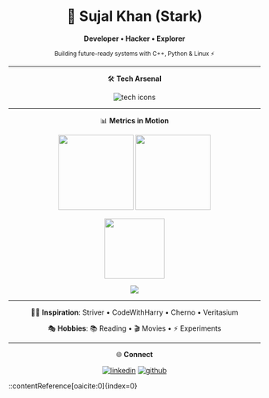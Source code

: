 <!-- Futuristic Profile README --> <div align="center"> 
<h1>🚀 Sujal Khan (Stark)</h1> 
<p><strong>Developer • Hacker • Explorer</strong></p>
<p><sub>Building future-ready systems with C++, Python &amp; Linux ⚡</sub></p> 
<hr /> 
<p>🛠️ <strong>Tech Arsenal</strong></p> 
<p><img src="https://skillicons.dev/icons?i=cpp,python,js,qt,linux,git,androidstudio,pytorch,mysql" alt="tech icons" /></p>
<hr /> 
<p>📊 <strong>Metrics in Motion</strong></p> 
<p> <img src="https://github-readme-stats.vercel.app/api?username=Sujal-Stark&show_icons=true&theme=radical&hide_border=true&bg_color=0D1117&title_color=FF6EC7&icon_color=00FFFF" height="150" /> <img src="https://github-readme-stats.vercel.app/api/top-langs/?username=Sujal-Stark&layout=compact&theme=radical&hide_border=true&bg_color=0D1117&title_color=FF6EC7" height="150" /> </p>
<p> <img src="https://streak-stats.demolab.com?user=Sujal-Stark&theme=radical&hide_border=true&background=0D1117&ring=00FFFF&fire=FF6EC7" height="120" /> </p> 
<p> <img src="https://github-readme-activity-graph.vercel.app/graph?username=Sujal-Stark&theme=react-dark&bg_color=0D1117&hide_border=true&line=00FFFF&point=FF6EC7&area=true" /> </p> 
<hr /> 
<p>🧑‍🏫 <strong>Inspiration</strong>: Striver • CodeWithHarry • Cherno • Veritasium</p> 
<p>🎭 <strong>Hobbies</strong>: 📚 Reading • 🎬 Movies • ⚡ Experiments</p> 
<hr />
<p>🌐 <strong>Connect</strong></p> 
<p> <a href="https://www.linkedin.com/in/sujal-khan-503886366/"><img src="https://img.shields.io/badge/LinkedIn-%230A66C2?style=for-the-badge&logo=linkedin&logoColor=white" alt="linkedin" /></a> 
<a href="https://github.com/Sujal-Stark"><img src="https://img.shields.io/badge/GitHub-%23181717?style=for-the-badge&logo=github&logoColor=white" alt="github" /></a> </p> </div> ::contentReference[oaicite:0]{index=0}


